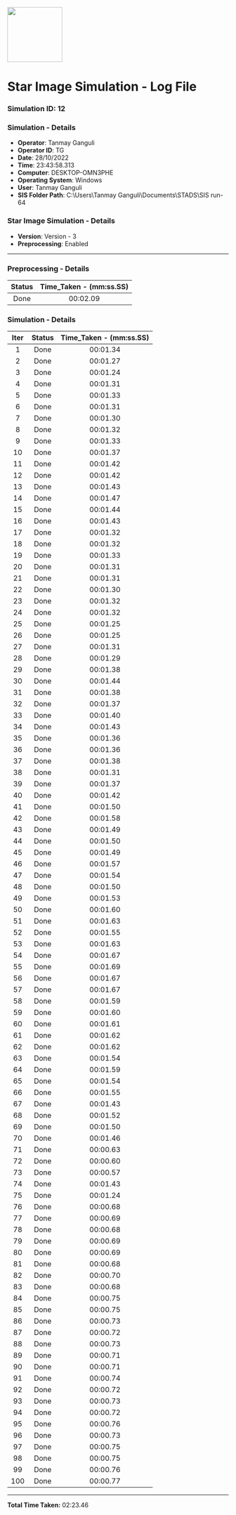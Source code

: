 [<img src="https://www.aero.iitb.ac.in/satlab/images/IITBSSP2019.png" width="125"/>](image.png)

# Star Image Simulation - Log File

### Simulation ID: 12

### Simulation - Details
* **Operator**: Tanmay Ganguli
* **Operator ID**: TG
* **Date**: 28/10/2022
* **Time**: 23:43:58.313
* **Computer**: DESKTOP-OMN3PHE
* **Operating System**: Windows
* **User**: Tanmay Ganguli
* **SIS Folder Path**: C:\Users\Tanmay Ganguli\Documents\STADS\SIS run-64

### Star Image Simulation - Details
* **Version**: Version - 3
* **Preprocessing**: Enabled

---

### Preprocessing - Details

|Status|Time_Taken - (mm:ss.SS)
|:---:|:---:|
|Done|00:02.09|

### Simulation - Details

|Iter|Status|Time_Taken - (mm:ss.SS)|
|:---:|:---:|:---:|
|1|Done|00:01.34|
|2|Done|00:01.27|
|3|Done|00:01.24|
|4|Done|00:01.31|
|5|Done|00:01.33|
|6|Done|00:01.31|
|7|Done|00:01.30|
|8|Done|00:01.32|
|9|Done|00:01.33|
|10|Done|00:01.37|
|11|Done|00:01.42|
|12|Done|00:01.42|
|13|Done|00:01.43|
|14|Done|00:01.47|
|15|Done|00:01.44|
|16|Done|00:01.43|
|17|Done|00:01.32|
|18|Done|00:01.32|
|19|Done|00:01.33|
|20|Done|00:01.31|
|21|Done|00:01.31|
|22|Done|00:01.30|
|23|Done|00:01.32|
|24|Done|00:01.32|
|25|Done|00:01.25|
|26|Done|00:01.25|
|27|Done|00:01.31|
|28|Done|00:01.29|
|29|Done|00:01.38|
|30|Done|00:01.44|
|31|Done|00:01.38|
|32|Done|00:01.37|
|33|Done|00:01.40|
|34|Done|00:01.43|
|35|Done|00:01.36|
|36|Done|00:01.36|
|37|Done|00:01.38|
|38|Done|00:01.31|
|39|Done|00:01.37|
|40|Done|00:01.42|
|41|Done|00:01.50|
|42|Done|00:01.58|
|43|Done|00:01.49|
|44|Done|00:01.50|
|45|Done|00:01.49|
|46|Done|00:01.57|
|47|Done|00:01.54|
|48|Done|00:01.50|
|49|Done|00:01.53|
|50|Done|00:01.60|
|51|Done|00:01.63|
|52|Done|00:01.55|
|53|Done|00:01.63|
|54|Done|00:01.67|
|55|Done|00:01.69|
|56|Done|00:01.67|
|57|Done|00:01.67|
|58|Done|00:01.59|
|59|Done|00:01.60|
|60|Done|00:01.61|
|61|Done|00:01.62|
|62|Done|00:01.62|
|63|Done|00:01.54|
|64|Done|00:01.59|
|65|Done|00:01.54|
|66|Done|00:01.55|
|67|Done|00:01.43|
|68|Done|00:01.52|
|69|Done|00:01.50|
|70|Done|00:01.46|
|71|Done|00:00.63|
|72|Done|00:00.60|
|73|Done|00:00.57|
|74|Done|00:01.43|
|75|Done|00:01.24|
|76|Done|00:00.68|
|77|Done|00:00.69|
|78|Done|00:00.68|
|79|Done|00:00.69|
|80|Done|00:00.69|
|81|Done|00:00.68|
|82|Done|00:00.70|
|83|Done|00:00.68|
|84|Done|00:00.75|
|85|Done|00:00.75|
|86|Done|00:00.73|
|87|Done|00:00.72|
|88|Done|00:00.73|
|89|Done|00:00.71|
|90|Done|00:00.71|
|91|Done|00:00.74|
|92|Done|00:00.72|
|93|Done|00:00.73|
|94|Done|00:00.72|
|95|Done|00:00.76|
|96|Done|00:00.73|
|97|Done|00:00.75|
|98|Done|00:00.75|
|99|Done|00:00.76|
|100|Done|00:00.77|

---

**Total Time Taken:** 02:23.46

